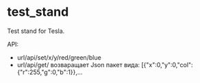 # test_stand
Test stand for Tesla.

API:  
 * url/api/set/x/y/red/green/blue
 * url/api/get/ возваращает Json пакет вида: [{"x":0,"y":0,"col":{"r":255,"g":0,"b":1}},...
     
